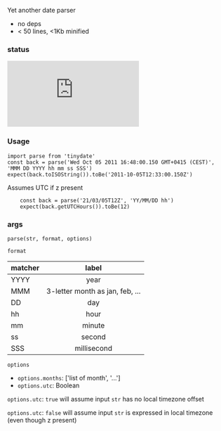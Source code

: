 Yet another date parser

- no deps
- < 50 lines, <1Kb minified

### status ###

![not minified](https://badge-size.herokuapp.com/mpech/tinydate/master/index.js)


### Usage ###

```
import parse from 'tinydate'
const back = parse('Wed Oct 05 2011 16:48:00.150 GMT+0415 (CEST)', 'MMM DD YYYY hh mm ss SSS')
expect(back.toISOString()).toBe('2011-10-05T12:33:00.150Z')
```

Assumes UTC if z present

```
    const back = parse('21/03/05T12Z', 'YY/MM/DD hh')
    expect(back.getUTCHours()).toBe(12)
```


### args ###

`parse(str, format, options)`


`format`

| matcher   |      label    
|-----------|:-------------:
| YYYY      | year
| MMM       | 3-letter month as jan, feb, ...
| DD        | day
| hh        | hour
| mm        | minute
| ss        | second
| SSS       | millisecond
    


`options`

- `options.months`: ['list of month', '...']
- `options.utc`: Boolean

`options.utc`: `true` will assume input `str` has no local timezone offset

`options.utc`: `false` will assume input `str` is expressed in local timezone (even though z present)